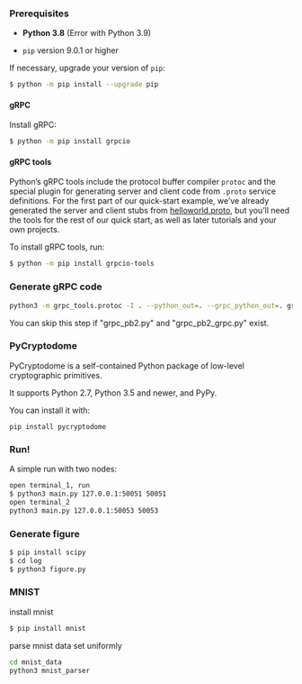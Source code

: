 ### Prerequisites

- **Python 3.8** (Error with Python 3.9)

- `pip` version 9.0.1 or higher

If necessary, upgrade your version of `pip`:

```sh
$ python -m pip install --upgrade pip
```

#### gRPC

Install gRPC:

```sh
$ python -m pip install grpcio
```

#### gRPC tools

Python’s gRPC tools include the protocol buffer compiler `protoc` and the special plugin for generating server and client code from `.proto` service definitions. For the first part of our quick-start example, we’ve already generated the server and client stubs from [helloworld.proto](https://github.com/grpc/grpc/tree/v1.38.0/examples/protos/helloworld.proto), but you’ll need the tools for the rest of our quick start, as well as later tutorials and your own projects.

To install gRPC tools, run:

```sh
$ python -m pip install grpcio-tools
```

### Generate gRPC code

```sh
python3 -m grpc_tools.protoc -I . --python_out=. --grpc_python_out=. grpc.proto  
```

You can skip this step if "grpc_pb2.py" and  "grpc_pb2_grpc.py" exist.

### PyCryptodome

PyCryptodome is a self-contained Python package of low-level cryptographic primitives.

It supports Python 2.7, Python 3.5 and newer, and PyPy.

You can install it with:

```
pip install pycryptodome
```

### Run!

A simple run with two nodes:

```sh
open terminal_1, run
$ python3 main.py 127.0.0.1:50051 50051
open terminal_2
python3 main.py 127.0.0.1:50053 50053
```

### Generate figure

```sh
$ pip install scipy
$ cd log
$ python3 figure.py 
```

### MNIST
install mnist
```sh
$ pip install mnist
```
parse mnist data set uniformly
```sh
cd mnist_data
python3 mnist_parser
```

